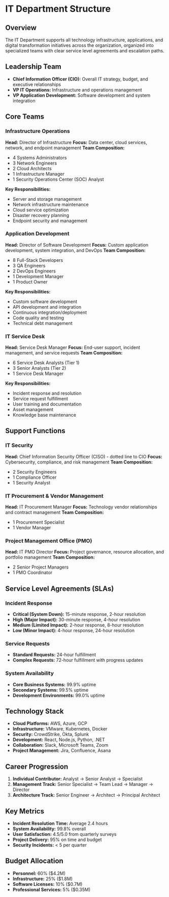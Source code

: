 # IT Department Structure

## Overview
The IT Department supports all technology infrastructure, applications, and digital transformation initiatives across the organization, organized into specialized teams with clear service level agreements and escalation paths.

## Leadership Team
- **Chief Information Officer (CIO):** Overall IT strategy, budget, and executive relationships
- **VP IT Operations:** Infrastructure and operations management
- **VP Application Development:** Software development and system integration

## Core Teams

### Infrastructure Operations
**Head:** Director of Infrastructure
**Focus:** Data center, cloud services, network, and endpoint management
**Team Composition:**
- 4 Systems Administrators
- 3 Network Engineers
- 2 Cloud Architects
- 1 Infrastructure Manager
- 1 Security Operations Center (SOC) Analyst

**Key Responsibilities:**
- Server and storage management
- Network infrastructure maintenance
- Cloud service optimization
- Disaster recovery planning
- Endpoint security and management

### Application Development
**Head:** Director of Software Development
**Focus:** Custom application development, system integration, and DevOps
**Team Composition:**
- 8 Full-Stack Developers
- 3 QA Engineers
- 2 DevOps Engineers
- 1 Development Manager
- 1 Product Owner

**Key Responsibilities:**
- Custom software development
- API development and integration
- Continuous integration/deployment
- Code quality and testing
- Technical debt management

### IT Service Desk
**Head:** Service Desk Manager
**Focus:** End-user support, incident management, and service requests
**Team Composition:**
- 6 Service Desk Analysts (Tier 1)
- 3 Senior Analysts (Tier 2)
- 1 Service Desk Manager

**Key Responsibilities:**
- Incident response and resolution
- Service request fulfillment
- User training and documentation
- Asset management
- Knowledge base maintenance

## Support Functions

### IT Security
**Head:** Chief Information Security Officer (CISO) - dotted line to CIO
**Focus:** Cybersecurity, compliance, and risk management
**Team Composition:**
- 2 Security Engineers
- 1 Compliance Officer
- 1 Security Analyst

### IT Procurement & Vendor Management
**Head:** IT Procurement Manager
**Focus:** Technology vendor relationships and contract management
**Team Composition:**
- 1 Procurement Specialist
- 1 Vendor Manager

### Project Management Office (PMO)
**Head:** IT PMO Director
**Focus:** Project governance, resource allocation, and portfolio management
**Team Composition:**
- 2 Senior Project Managers
- 1 PMO Coordinator

## Service Level Agreements (SLAs)

### Incident Response
- **Critical (System Down):** 15-minute response, 2-hour resolution
- **High (Major Impact):** 30-minute response, 4-hour resolution
- **Medium (Limited Impact):** 2-hour response, 8-hour resolution
- **Low (Minor Impact):** 4-hour response, 24-hour resolution

### Service Requests
- **Standard Requests:** 24-hour fulfillment
- **Complex Requests:** 72-hour fulfillment with progress updates

### System Availability
- **Core Business Systems:** 99.9% uptime
- **Secondary Systems:** 99.5% uptime
- **Development Environments:** 99.0% uptime

## Technology Stack
- **Cloud Platforms:** AWS, Azure, GCP
- **Infrastructure:** VMware, Kubernetes, Docker
- **Security:** CrowdStrike, Okta, Splunk
- **Development:** React, Node.js, Python, .NET
- **Collaboration:** Slack, Microsoft Teams, Zoom
- **Project Management:** Jira, Confluence, Asana

## Career Progression
1. **Individual Contributor:** Analyst → Senior Analyst → Specialist
2. **Management Track:** Senior Specialist → Team Lead → Manager → Director
3. **Architecture Track:** Senior Engineer → Architect → Principal Architect

## Key Metrics
- **Incident Resolution Time:** Average 2.4 hours
- **System Availability:** 99.8% overall
- **User Satisfaction:** 4.5/5.0 from quarterly surveys
- **Project Delivery:** 95% on time and budget
- **Security Incidents:** < 5 per quarter

## Budget Allocation
- **Personnel:** 60% ($4.2M)
- **Infrastructure:** 25% ($1.8M)
- **Software Licenses:** 10% ($0.7M)
- **Professional Services:** 5% ($0.35M)